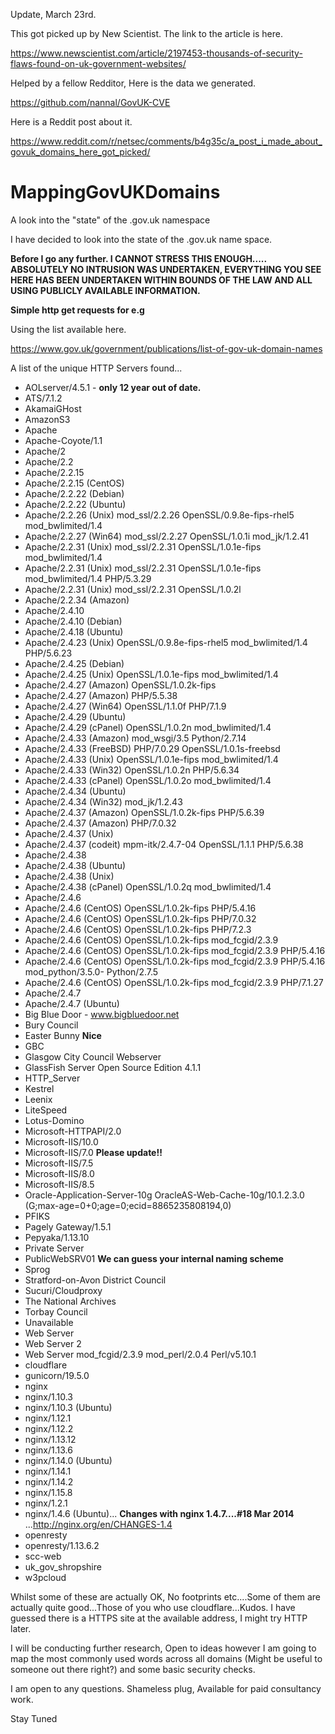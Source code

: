 Update, March 23rd.

This got picked up by New Scientist. The link to the article is here.

https://www.newscientist.com/article/2197453-thousands-of-security-flaws-found-on-uk-government-websites/

Helped by a fellow Redditor, Here is the data we generated.

https://github.com/nannal/GovUK-CVE

Here is a Reddit post about it. 

https://www.reddit.com/r/netsec/comments/b4g35c/a_post_i_made_about_govuk_domains_here_got_picked/




# MappingGovUKDomains  
A look into the "state" of the .gov.uk namespace  
  
I have decided to look into the state of the .gov.uk name space.  
  
**Before I go any further. I CANNOT STRESS THIS ENOUGH..... ABSOLUTELY NO INTRUSION WAS UNDERTAKEN, EVERYTHING YOU SEE HERE HAS BEEN UNDERTAKEN WITHIN BOUNDS OF THE LAW AND ALL USING PUBLICLY AVAILABLE INFORMATION.**  
  
**Simple http get requests for e.g**

Using the list available here.  
  
https://www.gov.uk/government/publications/list-of-gov-uk-domain-names  
  
A list of the unique HTTP Servers found...

 - AOLserver/4.5.1 - **only 12 year out of date.**
 - ATS/7.1.2
 - AkamaiGHost
 - AmazonS3
 - Apache
 - Apache-Coyote/1.1
 - Apache/2
 - Apache/2.2
 - Apache/2.2.15
 - Apache/2.2.15 (CentOS)
 - Apache/2.2.22 (Debian)
 - Apache/2.2.22 (Ubuntu)
 - Apache/2.2.26 (Unix) mod_ssl/2.2.26 OpenSSL/0.9.8e-fips-rhel5 mod_bwlimited/1.4
 - Apache/2.2.27 (Win64) mod_ssl/2.2.27 OpenSSL/1.0.1i mod_jk/1.2.41
 - Apache/2.2.31 (Unix) mod_ssl/2.2.31 OpenSSL/1.0.1e-fips mod_bwlimited/1.4
 - Apache/2.2.31 (Unix) mod_ssl/2.2.31 OpenSSL/1.0.1e-fips mod_bwlimited/1.4 PHP/5.3.29
 - Apache/2.2.31 (Unix) mod_ssl/2.2.31 OpenSSL/1.0.2l
 - Apache/2.2.34 (Amazon)
 - Apache/2.4.10
 - Apache/2.4.10 (Debian)
 - Apache/2.4.18 (Ubuntu)
 - Apache/2.4.23 (Unix) OpenSSL/0.9.8e-fips-rhel5 mod_bwlimited/1.4 PHP/5.6.23
 - Apache/2.4.25 (Debian)
 - Apache/2.4.25 (Unix) OpenSSL/1.0.1e-fips mod_bwlimited/1.4
 - Apache/2.4.27 (Amazon) OpenSSL/1.0.2k-fips
 - Apache/2.4.27 (Amazon) PHP/5.5.38
 - Apache/2.4.27 (Win64) OpenSSL/1.1.0f PHP/7.1.9
 - Apache/2.4.29 (Ubuntu)
 - Apache/2.4.29 (cPanel) OpenSSL/1.0.2n mod_bwlimited/1.4
 - Apache/2.4.33 (Amazon) mod_wsgi/3.5 Python/2.7.14
 - Apache/2.4.33 (FreeBSD) PHP/7.0.29 OpenSSL/1.0.1s-freebsd
 - Apache/2.4.33 (Unix) OpenSSL/1.0.1e-fips mod_bwlimited/1.4
 - Apache/2.4.33 (Win32) OpenSSL/1.0.2n PHP/5.6.34
 - Apache/2.4.33 (cPanel) OpenSSL/1.0.2o mod_bwlimited/1.4
 - Apache/2.4.34 (Ubuntu)
 - Apache/2.4.34 (Win32) mod_jk/1.2.43
 - Apache/2.4.37 (Amazon) OpenSSL/1.0.2k-fips PHP/5.6.39
 - Apache/2.4.37 (Amazon) PHP/7.0.32
 - Apache/2.4.37 (Unix)
 - Apache/2.4.37 (codeit) mpm-itk/2.4.7-04 OpenSSL/1.1.1 PHP/5.6.38
 - Apache/2.4.38
 - Apache/2.4.38 (Ubuntu)
 - Apache/2.4.38 (Unix)
 - Apache/2.4.38 (cPanel) OpenSSL/1.0.2q mod_bwlimited/1.4
 - Apache/2.4.6
 - Apache/2.4.6 (CentOS) OpenSSL/1.0.2k-fips PHP/5.4.16
 - Apache/2.4.6 (CentOS) OpenSSL/1.0.2k-fips PHP/7.0.32
 - Apache/2.4.6 (CentOS) OpenSSL/1.0.2k-fips PHP/7.2.3
 - Apache/2.4.6 (CentOS) OpenSSL/1.0.2k-fips mod_fcgid/2.3.9
 - Apache/2.4.6 (CentOS) OpenSSL/1.0.2k-fips mod_fcgid/2.3.9 PHP/5.4.16
 - Apache/2.4.6 (CentOS) OpenSSL/1.0.2k-fips mod_fcgid/2.3.9 PHP/5.4.16 mod_python/3.5.0- Python/2.7.5
 - Apache/2.4.6 (CentOS) OpenSSL/1.0.2k-fips mod_fcgid/2.3.9 PHP/7.1.27
 - Apache/2.4.7
 - Apache/2.4.7 (Ubuntu)
 - Big Blue Door - www.bigbluedoor.net
 - Bury Council
 - Easter Bunny **Nice**
 - GBC
 - Glasgow City Council Webserver
 - GlassFish Server Open Source Edition  4.1.1
 - HTTP_Server
 - Kestrel
 - Leenix
 - LiteSpeed
 - Lotus-Domino
 - Microsoft-HTTPAPI/2.0
 - Microsoft-IIS/10.0
 - Microsoft-IIS/7.0 **Please update!!**
 - Microsoft-IIS/7.5
 - Microsoft-IIS/8.0
 - Microsoft-IIS/8.5
 - Oracle-Application-Server-10g OracleAS-Web-Cache-10g/10.1.2.3.0 (G;max-age=0+0;age=0;ecid=8865235808194,0)
 - PFIKS
 - Pagely Gateway/1.5.1
 - Pepyaka/1.13.10
 - Private Server
 - PublicWebSRV01 **We can guess your internal naming scheme**
 - Sprog
 - Stratford-on-Avon District Council
 - Sucuri/Cloudproxy
 - The National Archives
 - Torbay Council
 - Unavailable
 - Web Server
 - Web Server 2
 - Web Server mod_fcgid/2.3.9 mod_perl/2.0.4 Perl/v5.10.1
 - cloudflare
 - gunicorn/19.5.0
 - nginx
 - nginx/1.10.3
 - nginx/1.10.3 (Ubuntu)
 - nginx/1.12.1
 - nginx/1.12.2
 - nginx/1.13.12
 - nginx/1.13.6
 - nginx/1.14.0 (Ubuntu)
 - nginx/1.14.1
 - nginx/1.14.2
 - nginx/1.15.8
 - nginx/1.2.1
 - nginx/1.4.6 (Ubuntu)... **Changes with nginx 1.4.7....#18 Mar 2014** ...http://nginx.org/en/CHANGES-1.4
 - openresty
 - openresty/1.13.6.2
 - scc-web
 - uk_gov_shropshire
 - w3pcloud
 
Whilst some of these are actually OK, No footprints etc....Some of them are actually quite good...Those of you who use cloudflare...Kudos. I have guessed there is a HTTPS site at the available address, I might try HTTP later. 

I will be conducting further research, Open to ideas however I am going to map the most commonly used words across all domains (Might be useful to someone out there right?) and some basic security checks.  
  
I am open to any questions. Shameless plug, Available for paid consultancy work. 

Stay Tuned
